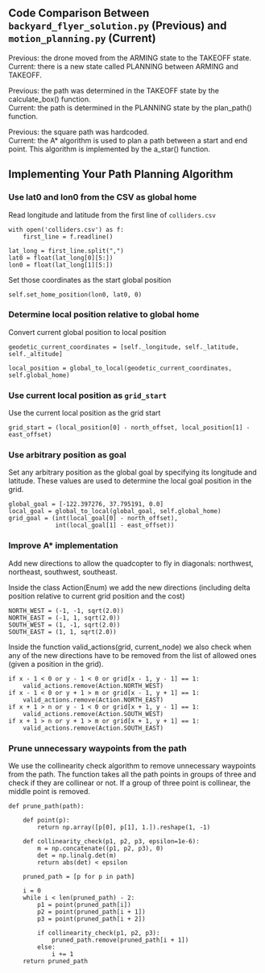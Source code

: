 ## Code Comparison Between `backyard_flyer_solution.py` (Previous) and `motion_planning.py` (Current)
Previous: the drone moved from the ARMING state to the TAKEOFF state.<br>
Current: there is a new state called PLANNING between ARMING and TAKEOFF.<br>
<p>
Previous: the path was determined in the TAKEOFF state by the calculate_box() function.<br>
Current: the path is determined in the PLANNING state by the plan_path() function.<br>
<p>
Previous: the square path was hardcoded.<br>
Current: the A* algorithm is used to plan a path between a start and end point. This algorithm is implemented by the a_star() function.<br>

## Implementing Your Path Planning Algorithm
### Use lat0 and lon0 from the CSV as global home
Read longitude and latitude from the first line of `colliders.csv`
```
with open('colliders.csv') as f:
    first_line = f.readline()

lat_long = first_line.split(",")
lat0 = float(lat_long[0][5:])
lon0 = float(lat_long[1][5:])
```
Set those coordinates as the start global position
```        
self.set_home_position(lon0, lat0, 0)
```

### Determine local position relative to global home
Convert current global position to local position
```
geodetic_current_coordinates = [self._longitude, self._latitude, self._altitude]

local_position = global_to_local(geodetic_current_coordinates, self.global_home)
```

### Use current local position as `grid_start`
Use the current local position as the grid start
``` 
grid_start = (local_position[0] - north_offset, local_position[1] - east_offset)
```

### Use arbitrary position as goal
Set any arbitrary position as the global goal by specifying its longitude and latitude. These values are used to determine the local goal position in the grid.
```
global_goal = [-122.397276, 37.795191, 0.0]
local_goal = global_to_local(global_goal, self.global_home)
grid_goal = (int(local_goal[0] - north_offset),
             int(local_goal[1] - east_offset))
```

### Improve A* implementation
Add new directions to allow the quadcopter to fly in diagonals: northwest, northeast, southwest, southeast.<p>
Inside the class Action(Enum) we add the new directions (including delta position relative to current grid position and the cost)
```
NORTH_WEST = (-1, -1, sqrt(2.0))
NORTH_EAST = (-1, 1, sqrt(2.0))
SOUTH_WEST = (1, -1, sqrt(2.0))
SOUTH_EAST = (1, 1, sqrt(2.0))
```
Inside the function valid_actions(grid, current_node) we also check when any of the new directions have to be removed from the list of allowed ones (given a position in the grid).
```
if x - 1 < 0 or y - 1 < 0 or grid[x - 1, y - 1] == 1:
    valid_actions.remove(Action.NORTH_WEST)
if x - 1 < 0 or y + 1 > m or grid[x - 1, y + 1] == 1:
    valid_actions.remove(Action.NORTH_EAST)
if x + 1 > n or y - 1 < 0 or grid[x + 1, y - 1] == 1:
    valid_actions.remove(Action.SOUTH_WEST)
if x + 1 > n or y + 1 > m or grid[x + 1, y + 1] == 1:
    valid_actions.remove(Action.SOUTH_EAST)
```
### Prune unnecessary waypoints from the path
We use the collinearity check algorithm to remove unnecessary waypoints from the path. The function takes all the path points in groups of three and check if they are collinear or not. If a group of three point is collinear, the middle point is removed.
```
def prune_path(path):

    def point(p):
        return np.array([p[0], p[1], 1.]).reshape(1, -1)

    def collinearity_check(p1, p2, p3, epsilon=1e-6):
        m = np.concatenate((p1, p2, p3), 0)
        det = np.linalg.det(m)
        return abs(det) < epsilon

    pruned_path = [p for p in path]

    i = 0
    while i < len(pruned_path) - 2:
        p1 = point(pruned_path[i])
        p2 = point(pruned_path[i + 1])
        p3 = point(pruned_path[i + 2])

        if collinearity_check(p1, p2, p3):
            pruned_path.remove(pruned_path[i + 1])
        else:
            i += 1
    return pruned_path
```